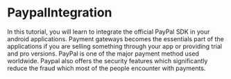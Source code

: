 # PaypalIntegration
In this tutorial, you will learn to integrate the official PayPal SDK in your android applications. Payment gateways becomes the essentials part of the applications if you are selling something through your app or providing trial and pro versions. PayPal is one of the major payment method used worldwide. Paypal also offers the security features which significantly reduce the fraud which most of the people encounter with payments.
